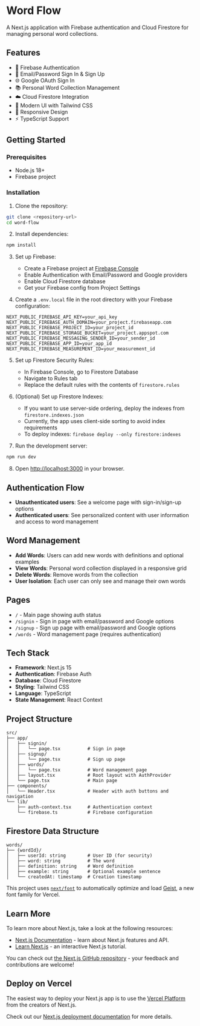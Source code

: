 # Word Flow

A Next.js application with Firebase authentication and Cloud Firestore for managing personal word collections.

## Features

- 🔐 Firebase Authentication
- 📧 Email/Password Sign In & Sign Up
- 🌐 Google OAuth Sign In
- 📚 Personal Word Collection Management
- ☁️ Cloud Firestore Integration
- 🎨 Modern UI with Tailwind CSS
- 📱 Responsive Design
- ⚡ TypeScript Support

## Getting Started

### Prerequisites

- Node.js 18+ 
- Firebase project

### Installation

1. Clone the repository:
```bash
git clone <repository-url>
cd word-flow
```

2. Install dependencies:
```bash
npm install
```

3. Set up Firebase:
   - Create a Firebase project at [Firebase Console](https://console.firebase.google.com/)
   - Enable Authentication with Email/Password and Google providers
   - Enable Cloud Firestore database
   - Get your Firebase config from Project Settings

4. Create a `.env.local` file in the root directory with your Firebase configuration:
```env
NEXT_PUBLIC_FIREBASE_API_KEY=your_api_key
NEXT_PUBLIC_FIREBASE_AUTH_DOMAIN=your_project.firebaseapp.com
NEXT_PUBLIC_FIREBASE_PROJECT_ID=your_project_id
NEXT_PUBLIC_FIREBASE_STORAGE_BUCKET=your_project.appspot.com
NEXT_PUBLIC_FIREBASE_MESSAGING_SENDER_ID=your_sender_id
NEXT_PUBLIC_FIREBASE_APP_ID=your_app_id
NEXT_PUBLIC_FIREBASE_MEASUREMENT_ID=your_measurement_id
```

5. Set up Firestore Security Rules:
   - In Firebase Console, go to Firestore Database
   - Navigate to Rules tab
   - Replace the default rules with the contents of `firestore.rules`

6. (Optional) Set up Firestore Indexes:
   - If you want to use server-side ordering, deploy the indexes from `firestore.indexes.json`
   - Currently, the app uses client-side sorting to avoid index requirements
   - To deploy indexes: `firebase deploy --only firestore:indexes`

7. Run the development server:
```bash
npm run dev
```

8. Open [http://localhost:3000](http://localhost:3000) in your browser.

## Authentication Flow

- **Unauthenticated users**: See a welcome page with sign-in/sign-up options
- **Authenticated users**: See personalized content with user information and access to word management

## Word Management

- **Add Words**: Users can add new words with definitions and optional examples
- **View Words**: Personal word collection displayed in a responsive grid
- **Delete Words**: Remove words from the collection
- **User Isolation**: Each user can only see and manage their own words

## Pages

- `/` - Main page showing auth status
- `/signin` - Sign in page with email/password and Google options
- `/signup` - Sign up page with email/password and Google options
- `/words` - Word management page (requires authentication)

## Tech Stack

- **Framework**: Next.js 15
- **Authentication**: Firebase Auth
- **Database**: Cloud Firestore
- **Styling**: Tailwind CSS
- **Language**: TypeScript
- **State Management**: React Context

## Project Structure

```
src/
├── app/
│   ├── signin/
│   │   └── page.tsx          # Sign in page
│   ├── signup/
│   │   └── page.tsx          # Sign up page
│   ├── words/
│   │   └── page.tsx          # Word management page
│   ├── layout.tsx            # Root layout with AuthProvider
│   └── page.tsx              # Main page
├── components/
│   └── Header.tsx            # Header with auth buttons and navigation
└── lib/
    ├── auth-context.tsx      # Authentication context
    └── firebase.ts           # Firebase configuration
```

## Firestore Data Structure

```
words/
├── {wordId}/
│   ├── userId: string        # User ID (for security)
│   ├── word: string          # The word
│   ├── definition: string    # Word definition
│   ├── example: string       # Optional example sentence
│   └── createdAt: timestamp  # Creation timestamp
```

This project uses [`next/font`](https://nextjs.org/docs/app/building-your-application/optimizing/fonts) to automatically optimize and load [Geist](https://vercel.com/font), a new font family for Vercel.

## Learn More

To learn more about Next.js, take a look at the following resources:

- [Next.js Documentation](https://nextjs.org/docs) - learn about Next.js features and API.
- [Learn Next.js](https://nextjs.org/learn) - an interactive Next.js tutorial.

You can check out [the Next.js GitHub repository](https://github.com/vercel/next.js) - your feedback and contributions are welcome!

## Deploy on Vercel

The easiest way to deploy your Next.js app is to use the [Vercel Platform](https://vercel.com/new?utm_medium=default-template&filter=next.js&utm_source=create-next-app&utm_campaign=create-next-app-readme) from the creators of Next.js.

Check out our [Next.js deployment documentation](https://nextjs.org/docs/app/building-your-application/deploying) for more details.
